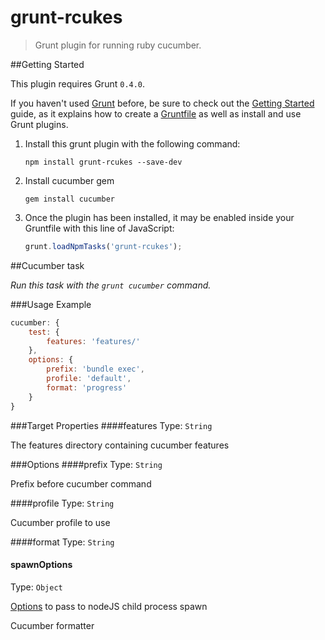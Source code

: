 # grunt-rcukes

> Grunt plugin for running ruby cucumber.

##Getting Started

This plugin requires Grunt `0.4.0`.

If you haven't used [Grunt](http://gruntjs.com/) before, be sure to check out the [Getting Started](http://gruntjs.com/getting-started) guide, as it explains how to create a [Gruntfile](http://gruntjs.com/sample-gruntfile) as well as install and use Grunt plugins.

1. Install this grunt plugin with the following command:

    ```shell
    npm install grunt-rcukes --save-dev
    ```


2. Install cucumber gem

    ```shell
    gem install cucumber
    ```


3. Once the plugin has been installed, it may be enabled inside your Gruntfile with this line of JavaScript:

    ```js
    grunt.loadNpmTasks('grunt-rcukes');
    ```


##Cucumber task

_Run this task with the `grunt cucumber` command._

###Usage Example

```js
cucumber: {
    test: {
        features: 'features/'
    },
    options: {
        prefix: 'bundle exec',
        profile: 'default',
        format: 'progress'
    }
}
```

###Target Properties
####features
Type: `String`

The features directory containing cucumber features

###Options
####prefix
Type: `String`

Prefix before cucumber command

####profile
Type: `String`

Cucumber profile to use

####format
Type: `String`

#### spawnOptions
Type: `Object`

[Options](https://nodejs.org/api/child_process.html#child_process_child_process_exec_command_options_callback) to pass to nodeJS child process spawn 

Cucumber formatter
